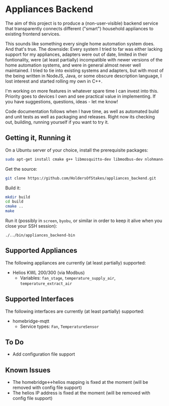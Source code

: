 # Appliances Backend

The aim of this project is to produce a (non-user-visible) backend
service that transparently connects different ("smart") household
appliances to existing frontend services.

This sounds like something every single home automation system
does. And that's true. The downside: Every system I tried to far was
either lacking support for my appliances, adapters were out of date,
limited in their funtionality, were (at least partially) incompatible
with newer versions of the home automation systems, and were in
general almost never well maintained. I tried to tie into existing
systems and adapters, but with most of the being written in NodeJS,
Java, or some obscure description language, I lost interest and
started rolling my own in C++.

I'm working on more features in whatever spare time I can invest into
this. Priority goes to devices I own and see practical value in
implementing. If you have suggestions, questions, ideas - let me know!

Code documentation follows when I have time, as well as automated
build and unit tests as well as packaging and releases. Right now its
checking out, building, running yourself if you want to try it.


## Getting it, Running it

On a Ubuntu server of your choice, install the prerequisite packages:
```bash
sudo apt-get install cmake g++ libmosquitto-dev libmodbus-dev nlohmann-json-dev libconfig++-dev
```

Get the source:
```bash
git clone https://github.com/HoldersOfStakes/appliances_backend.git
```

Build it:
```bash
mkdir build
cd build
cmake ..
make
```

Run it (possibly in `screen`, `byobu`, or similar in order to keep it alive when you close your SSH session):
```
./../bin/appliances_backend-bin
```


## Supported Appliances

The following appliances are currently (at least partially) supported:

 * Helios KWL 200/300 (via Modbus)
   * Variables: `fan_stage`, `temperature_supply_air`, `temperature_extract_air`


## Supported Interfaces

The following interfaces are currently (at least partially) supported:

 * homebridge-mqtt
   * Service types: `Fan`, `TemperatureSensor`


## To Do

 * Add configuration file support


## Known Issues

 * The homebridge<->helios mapping is fixed at the moment (will be removed with config file support)
 * The helios IP address is fixed at the moment (will be removed with config file support)
